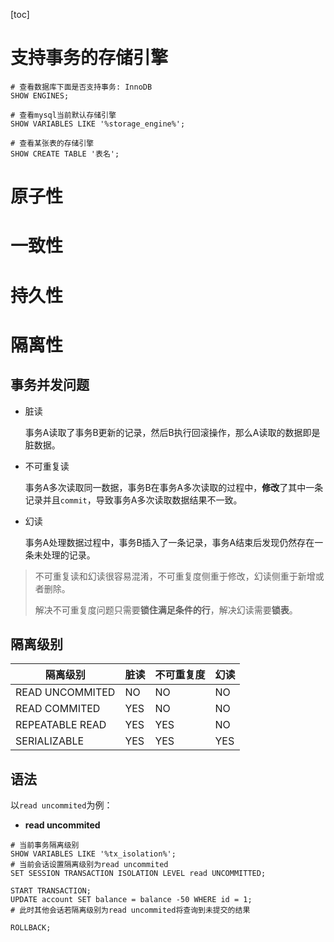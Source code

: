 [toc]

# 支持事务的存储引擎

``` mysql
# 查看数据库下面是否支持事务: InnoDB
SHOW ENGINES;

# 查看mysql当前默认存储引擎
SHOW VARIABLES LIKE '%storage_engine%';

# 查看某张表的存储引擎
SHOW CREATE TABLE '表名';
```

# 原子性

# 一致性

# 持久性

# 隔离性

## 事务并发问题

- 脏读

  事务A读取了事务B更新的记录，然后B执行回滚操作，那么A读取的数据即是脏数据。

- 不可重复读

  事务A多次读取同一数据，事务B在事务A多次读取的过程中，**修改**了其中一条记录并且`commit`，导致事务A多次读取数据结果不一致。

- 幻读

  事务A处理数据过程中，事务B插入了一条记录，事务A结束后发现仍然存在一条未处理的记录。

> 不可重复读和幻读很容易混淆，不可重复度侧重于修改，幻读侧重于新增或者删除。
>
> 解决不可重复度问题只需要**锁住满足条件的行**，解决幻读需要**锁表**。

## 隔离级别

| 隔离级别        | 脏读 | 不可重复度 | 幻读 |
| --------------- | ---- | ---------- | ---- |
| READ UNCOMMITED | NO   | NO         | NO   |
| READ COMMITED   | YES  | NO         | NO   |
| REPEATABLE READ | YES  | YES        | NO   |
| SERIALIZABLE    | YES  | YES        | YES  |

## 语法

以`read uncommited`为例：

- **read uncommited**

``` mysql
# 当前事务隔离级别
SHOW VARIABLES LIKE '%tx_isolation%';
# 当前会话设置隔离级别为read uncommited
SET SESSION TRANSACTION ISOLATION LEVEL read UNCOMMITTED;

START TRANSACTION;
UPDATE account SET balance = balance -50 WHERE id = 1;
# 此时其他会话若隔离级别为read uncommited将查询到未提交的结果

ROLLBACK;
```

